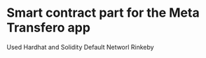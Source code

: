 # Smart contract part for the Meta Transfero app

Used Hardhat and Solidity
Default Networl Rinkeby

